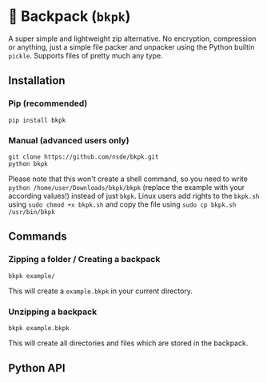 # 🎒 Backpack (`bkpk`)
A super simple and lightweight zip alternative. No encryption, compression or anything, just a simple file packer and unpacker using the Python builtin `pickle`. Supports files of pretty much any type.

## Installation
### Pip (recommended)
```
pip install bkpk
```

### Manual (advanced users only)
```
git clone https://github.com/nsde/bkpk.git
python bkpk 
```

Please note that this won't create a shell command, so you need to write `python /home/user/Downloads/bkpk/bkpk` (replace the example with your according values!) instead of just `bkpk`. Linux users add rights to the `bkpk.sh` using `sudo chmod +x bkpk.sh` and copy the file using `sudo cp bkpk.sh /usr/bin/bkpk`

## Commands
### Zipping a folder / Creating a backpack
```
bkpk example/
```

This will create a `example.bkpk` in your current directory.

### Unzipping a backpack
```
bkpk example.bkpk
```

This will create all directories and files which are stored in the backpack.

## Python API
```

```
